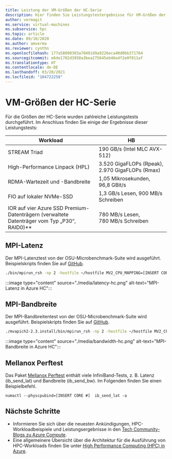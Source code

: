 ```yaml
---
title: Leistung der VM-Größen der HC-Serie
description: Hier finden Sie Leistungstestergebnisse für VM-Größen der HC-Serie in Azure.
author: vermagit
ms.service: virtual-machines
ms.subservice: hpc
ms.topic: article
ms.date: 09/10/2020
ms.author: amverma
ms.reviewer: cynthn
ms.openlocfilehash: 177a58090303a70491d9a9226eca40d0bb371764
ms.sourcegitcommit: e6de1702d3958a3bea275645eb46e4f2e0f011af
ms.translationtype: HT
ms.contentlocale: de-DE
ms.lasthandoff: 03/20/2021
ms.locfileid: "104722258"
---
```

# <a name="hc-series-virtual-machine-sizes"></a>VM-Größen der HC-Serie

Für die Größen der HC-Serie wurden zahlreiche Leistungstests durchgeführt. Im Anschluss finden Sie einige der Ergebnisse dieser Leistungstests:

| Workload                                        | HB                    |
|-------------------------------------------------|-----------------------|
| STREAM Triad                                    | 190 GB/s (Intel MLC AVX-512)  |
| High-Performance Linpack (HPL)                  | 3\.520 GigaFLOPs (Rpeak), 2.970 GigaFLOPs (Rmax) |
| RDMA-Wartezeit und -Bandbreite                        | 1,05 Mikrosekunden, 96,8 GBit/s   |
| FIO auf lokaler NVMe-SSD                           | 1,3 GB/s Lesen, 900 MB/s Schreiben |  
| IOR auf vier Azure SSD Premium-Datenträgern (verwaltete Datenträger vom Typ „P30“, RAID0)**  | 780 MB/s Lesen, 780 MB/s Schreiben |

## <a name="mpi-latency"></a>MPI-Latenz

Der MPI-Latenztest von der OSU-Microbenchmark-Suite wird ausgeführt. Beispielskripts finden Sie auf [GitHub](https://github.com/Azure/azhpc-images/blob/04ddb645314a6b2b02e9edb1ea52f079241f1297/tests/run-tests.sh).

```bash
./bin/mpirun_rsh -np 2 -hostfile ~/hostfile MV2_CPU_MAPPING=[INSERT CORE #] ./osu_latency 
```

:::image type="content" source="./media/latency-hc.png" alt-text="MPI-Latenz in Azure HC":::

## <a name="mpi-bandwidth"></a>MPI-Bandbreite

Der MPI-Bandbreitentest von der OSU-Microbenchmark-Suite wird ausgeführt. Beispielskripts finden Sie auf [GitHub](https://github.com/Azure/azhpc-images/blob/04ddb645314a6b2b02e9edb1ea52f079241f1297/tests/run-tests.sh).

```bash
./mvapich2-2.3.install/bin/mpirun_rsh -np 2 -hostfile ~/hostfile MV2_CPU_MAPPING=[INSERT CORE #] ./mvapich2-2.3/osu_benchmarks/mpi/pt2pt/osu_bw
```

:::image type="content" source="./media/bandwidth-hc.png" alt-text="MPI-Bandbreite in Azure HC":::


## <a name="mellanox-perftest"></a>Mellanox Perftest

Das Paket [Mellanox Perftest](https://community.mellanox.com/s/article/perftest-package) enthält viele InfiniBand-Tests, z. B. Latenz (ib_send_lat) und Bandbreite (ib_send_bw). Im Folgenden finden Sie einen Beispielbefehl.

```console
numactl --physcpubind=[INSERT CORE #]  ib_send_lat -a
```

## <a name="next-steps"></a>Nächste Schritte

- Informieren Sie sich über die neuesten Ankündigungen, HPC-Workloadbeispiele und Leistungsergebnisse in den [Tech Community-Blogs zu Azure Compute](https://techcommunity.microsoft.com/t5/azure-compute/bg-p/AzureCompute).
- Eine allgemeinere Übersicht über die Architektur für die Ausführung von HPC-Workloads finden Sie unter [High Performance Computing (HPC) in Azure](/azure/architecture/topics/high-performance-computing/).
